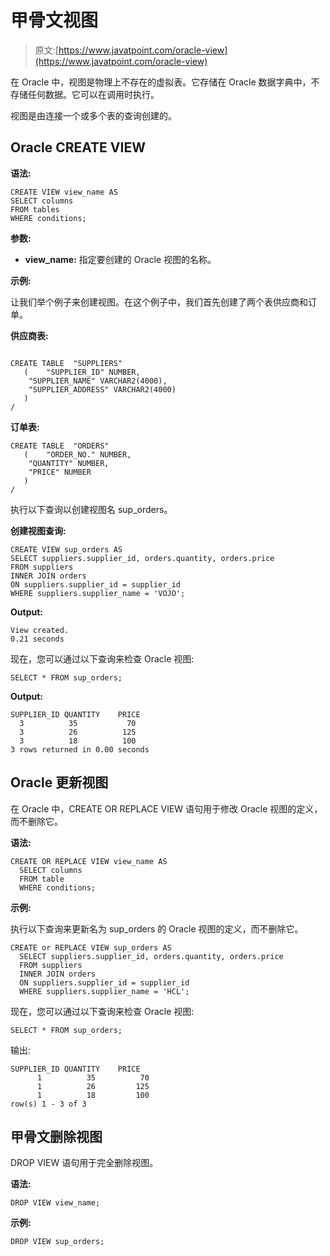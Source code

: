 # 甲骨文视图

> 原文:[https://www.javatpoint.com/oracle-view](https://www.javatpoint.com/oracle-view)

在 Oracle 中，视图是物理上不存在的虚拟表。它存储在 Oracle 数据字典中，不存储任何数据。它可以在调用时执行。

视图是由连接一个或多个表的查询创建的。

## Oracle CREATE VIEW

**语法:**

```
CREATE VIEW view_name AS
SELECT columns
FROM tables
WHERE conditions;

```

**参数:**

*   **view_name:** 指定要创建的 Oracle 视图的名称。

**示例:**

让我们举个例子来创建视图。在这个例子中，我们首先创建了两个表供应商和订单。

**供应商表:**

```

CREATE TABLE  "SUPPLIERS"
   (	"SUPPLIER_ID" NUMBER, 
	"SUPPLIER_NAME" VARCHAR2(4000), 
	"SUPPLIER_ADDRESS" VARCHAR2(4000)
   )
/

```

**订单表:**

```
CREATE TABLE  "ORDERS" 
   (	"ORDER_NO." NUMBER, 
	"QUANTITY" NUMBER, 
	"PRICE" NUMBER
   )
/

```

执行以下查询以创建视图名 sup_orders。

**创建视图查询:**

```
CREATE VIEW sup_orders AS
SELECT suppliers.supplier_id, orders.quantity, orders.price
FROM suppliers
INNER JOIN orders
ON suppliers.supplier_id = supplier_id
WHERE suppliers.supplier_name = 'VOJO';

```

**Output:**

```
View created.
0.21 seconds

```

现在，您可以通过以下查询来检查 Oracle 视图:

```
SELECT * FROM sup_orders;

```

**Output:**

```
SUPPLIER_ID	QUANTITY	PRICE
  3	         35	          70
  3	         26	         125
  3	         18	         100
3 rows returned in 0.00 seconds

```

## Oracle 更新视图

在 Oracle 中，CREATE OR REPLACE VIEW 语句用于修改 Oracle 视图的定义，而不删除它。

**语法:**

```
CREATE OR REPLACE VIEW view_name AS
  SELECT columns
  FROM table
  WHERE conditions; 

```

**示例:**

执行以下查询来更新名为 sup_orders 的 Oracle 视图的定义，而不删除它。

```
CREATE or REPLACE VIEW sup_orders AS
  SELECT suppliers.supplier_id, orders.quantity, orders.price
  FROM suppliers
  INNER JOIN orders
  ON suppliers.supplier_id = supplier_id
  WHERE suppliers.supplier_name = 'HCL';

```

现在，您可以通过以下查询来检查 Oracle 视图:

```
SELECT * FROM sup_orders;

```

输出:

```
SUPPLIER_ID	QUANTITY	PRICE
      1	         35	         70
      1	         26	        125
      1	         18	        100
row(s) 1 - 3 of 3		

```

## 甲骨文删除视图

DROP VIEW 语句用于完全删除视图。

**语法:**

```
DROP VIEW view_name;

```

**示例:**

```
DROP VIEW sup_orders;

```